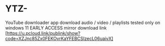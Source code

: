 # YTZ-
YouTube downloader app download audio / video / playlists tested only on windows 11 
EARLY ACCESS
mirror download link [https://u.pcloud.link/publink/show?code=XZJnc85Zx0FEKOvrKaYFEBCSIzecL06uaivX]
